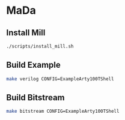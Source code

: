 # MaDa

## Install Mill

```bash
./scripts/install_mill.sh
```

## Build Example

```bash
make verilog CONFIG=ExampleArty100TShell
```

## Build Bitstream

```bash
make bitstream CONFIG=ExampleArty100TShell
```

